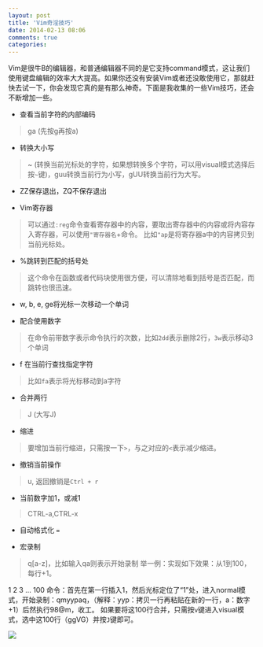 ```yaml
---
layout: post
title: 'Vim奇淫技巧'
date: 2014-02-13 08:06
comments: true
categories: 
---
```

Vim是很牛B的编辑器，和普通编辑器不同的是它支持command模式，这让我们使用键盘编辑的效率大大提高。如果你还没有安装Vim或者还没敢使用它，那就赶快去试一下，你会发现它真的是有那么神奇。下面是我收集的一些Vim技巧，还会不断增加一些。

* 查看当前字符的内部编码

>ga (先按g再按a)

* 转换大小写

>~ (转换当前光标处的字符，如果想转换多个字符，可以用visual模式选择后按`~`键)，guu转换当前行为小写，gUU转换当前行为大写。

* ZZ保存退出，ZQ不保存退出

* Vim寄存器

>可以通过`:reg`命令查看寄存器中的内容，要取出寄存器中的内容或将内容存入寄存器，可以使用`"寄存器名`+命令。
比如`"ap`是将寄存器a中的内容拷贝到当前光标处。

* %跳转到匹配的括号处
>这个命令在函数或者代码块使用很方便，可以清除地看到括号是否匹配，而跳转也很迅速。

* w, b, e, ge将光标一次移动一个单词

* 配合使用数字
>在命令前带数字表示命令执行的次数，比如`2dd`表示删除2行，`3w`表示移动3个单词

* f 在当前行查找指定字符
>比如`fa`表示将光标移动到a字符

* 合并两行
>J (大写J)

* 缩进
>要增加当前行缩进，只需按一下`>`，与之对应的`<`表示减少缩进。

* 撤销当前操作
>u, 返回撤销是`Ctrl + r`

* 当前数字加1，或减1
>CTRL-a,CTRL-x

* 自动格式化
`=`

* 宏录制
>q[a-z]，比如输入qa则表示开始录制
举一例：实现如下效果：从1到100，每行+1。

1
2
3
...
100
命令：首先在第一行插入1，然后光标定位了“1”处，进入normal模式，开始录制：qmyyp<Ctrl>aq，（解释：yyp：拷贝一行再粘贴在新的一行，<Ctrl>a：数字+1）后然执行98@m，收工。
如果要将这100行合并，只需按`v`键进入visual模式，选中这100行（ggVG）并按`J`键即可。

[![](http://ww3.sinaimg.cn/large/90b90757jw1e90wde7fscj217x033gmx.jpg)](http://ww3.sinaimg.cn/large/90b90757jw1e90wde7fscj217x033gmx.jpg)
